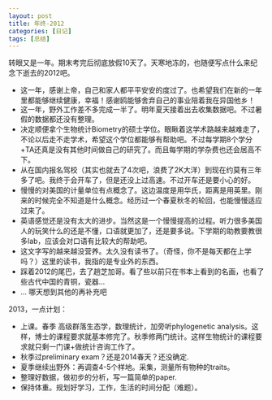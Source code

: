 ```yaml
---
layout: post
title: 年终-2012
categories: [日记]
tags: [总结]
---
```

转眼又是一年。期末考完后彻底放假10天了。天寒地冻的，也随便写点什么来纪念下逝去的2012吧。
<ul>
	<li>这一年，感谢上帝，自己和家人都平平安安的度过了。也希望我们在新的一年里都能够继续健康，幸福！感谢鸥能够舍弃自己的事业陪着我在异国他乡！</li>
	<li><span style="line-height: 13px;">这一年，野外工作差不多完成一半了。明年夏天接着出去收集数据吧。不过暑假的数据都还没有整理。</span></li>
	<li>决定顺便拿个生物统计Biometry的硕士学位。眼瞅着这学术路越来越难走了，不论以后走不走学术，希望这个学位都能够有帮助吧。不过每学期8个学分+TA还真是没有其他时间做自己的研究了。而且每学期的学杂费也还会居高不下。</li>
	<li>从在国内报名驾校（其实也就去了4次吧，浪费了2K大洋）到现在约莫有三年多了吧。我终于会开车了，但是还没上过高速。不过开车还是要小心的好。</li>
	<li>慢慢的对美国的计量单位有点概念了。这边温度是用华氏，距离是用英里。刚来的时候完全不知道是什么概念。经历过一个春夏秋冬的轮回，也能慢慢适应过来了。</li>
	<li>英语感觉还是没有太大的进步。当然这是一个慢慢提高的过程。听力很多美国人的玩笑什么的还是不懂，口语就更加了，还是要多说。下学期的助教要教很多lab，应该会对口语有比较大的帮助吧。</li>
	<li>这文字写的越来越没营养。太久没有读书了。（奇怪，你不是每天都在上学吗？）这里的读书，我指的是专业外的东西。</li>
	<li>踩着2012的尾巴，去了趟芝加哥。看了些以前只在书本上看到的名画，也看了些古代中国的青铜，瓷器...</li>
	<li>... 哪天想到其他的再补充吧</li>
</ul>
2013，一点计划：
<ul>
	<li>上课。春季 高级群落生态学，数理统计，加旁听phylogenetic analysis。这样，博士的课程要求就基本修完了。秋季修两门统计。这样生物统计的课程要求就只剩一门课+做统计咨询工作了。</li>
	<li>秋季过preliminary exam？还是2014春天？还没确定.</li>
	<li>夏季继续出野外：再调查4-5个样地。采集，测量所有物种的traits。</li>
	<li>整理好数据，做初步的分析，写一篇简单的paper.</li>
	<li>保持体重。规划好学习，工作，生活的时间分配（难题）。</li>
</ul>
&nbsp;

&nbsp;